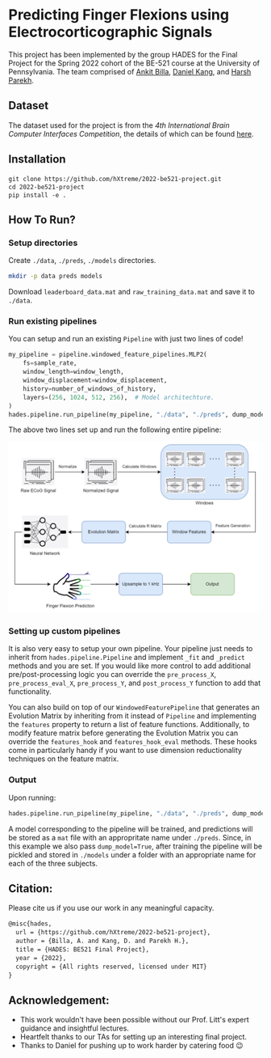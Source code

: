 # Predicting Finger Flexions using Electrocorticographic Signals

This project has been implemented by the group HADES for the Final Project for the Spring 2022 cohort of the BE-521 course at the University of Pennsylvania.
The team comprised of
[Ankit Billa](https://github.com/MeteoRex11),
[Daniel Kang](https://github.com/danielkwhitetiger), and
[Harsh Parekh](https://github.com/hXtreme).

## Dataset

The dataset used for the project is from the _4th International Brain Computer Interfaces Competition_, the details of which can be found [here](https://www.bbci.de/competition/iv/).


## Installation

```
git clone https://github.com/hXtreme/2022-be521-project.git
cd 2022-be521-project
pip install -e .
```

## How To Run?

### Setup directories

Create `./data`, `./preds`, `./models` directories.

```sh
mkdir -p data preds models
```

Download `leaderboard_data.mat` and `raw_training_data.mat` and save it to `./data`.

### Run existing pipelines

You can setup and run an existing `Pipeline` with just two lines of code!

```py
my_pipeline = pipeline.windowed_feature_pipelines.MLP2(
    fs=sample_rate,
    window_length=window_length,
    window_displacement=window_displacement,
    history=number_of_windows_of_history,
    layers=(256, 1024, 512, 256),  # Model architechture.
)
hades.pipeline.run_pipeline(my_pipeline, "./data", "./preds", dump_model=True);
```

The above two lines set up and run the following entire pipeline:

![pipeline](assets/framework.jpg)

### Setting up custom pipelines

It is also very easy to setup your own pipeline.
Your pipeline just needs to inherit from `hades.pipeline.Pipeline` and implement `_fit` and `_predict` methods and you are set.
If you would like more control to add additional pre/post-processing logic you can override the
`pre_process_X`, `pre_process_eval_X`, `pre_process_Y`, and `post_process_Y` function to add that functionality.

You can also build on top of our `WindowedFeaturePipeline` that generates an Evolution Matrix by inheriting from it instead of `Pipeline` and implementing the `features` property to return a list of feature functions.
Additionally, to modify feature matrix before generating the Evolution Matrix you can override the `features_hook` and `features_hook_eval` methods.
These hooks come in particularly handy if you want to use dimension reductionality techniques on the feature matrix.

### Output

Upon running:

```py
hades.pipeline.run_pipeline(my_pipeline, "./data", "./preds", dump_model=True);
```

A model corresponding to the pipeline will be trained, and predictions will be stored as a `mat` file
with an appropritate name under `./preds`.
Since, in this example we also pass `dump_model=True`, after training the
pipeline will be pickled and stored in `./models` under a folder with an appropriate name
for each of the three subjects.


## Citation:

Please cite us if you use our work in any meaningful capacity.

```LaTeX
@misc{hades,
  url = {https://github.com/hXtreme/2022-be521-project},
  author = {Billa, A. and Kang, D. and Parekh H.},
  title = {HADES: BE521 Final Project},
  year = {2022},
  copyright = {All rights reserved, licensed under MIT}
}
```

## Acknowledgement:

- This work wouldn't have been possible without our Prof. Litt's expert guidance and insightful lectures.
- Heartfelt thanks to our TAs for setting up an interesting final project.
- Thanks to Daniel for pushing up to work harder by catering food :wink:

